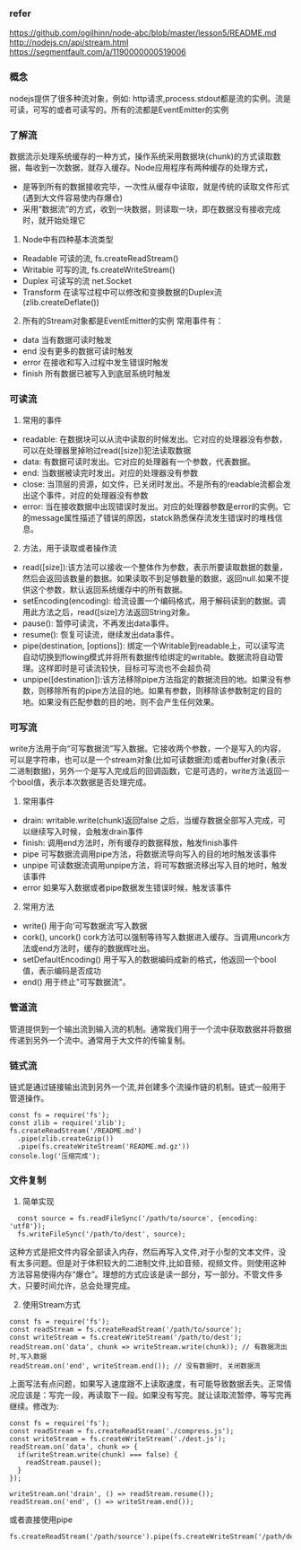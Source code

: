 ### refer
https://github.com/ogilhinn/node-abc/blob/master/lesson5/README.md
http://nodejs.cn/api/stream.html
https://segmentfault.com/a/1190000000519006

###  概念
nodejs提供了很多种流对象，例如: http请求,process.stdout都是流的实例。流是可读，可写的或者可读写的。所有的流都是EventEmitter的实例

###  了解流
数据流示处理系统缓存的一种方式，操作系统采用数据块(chunk)的方式读取数据，每收到一次数据，就存入缓存。Node应用程序有两种缓存的处理方式，
- 是等到所有的数据接收完毕，一次性从缓存中读取，就是传统的读取文件形式(遇到大文件容易使内存爆仓)
- 采用“数据流”的方式，收到一块数据，则读取一块，即在数据没有接收完成时，就开始处理它

1. Node中有四种基本流类型
* Readable 可读的流, fs.createReadStream()
* Writable 可写的流, fs.createWriteStream()
* Duplex 可读写的流 net.Socket
*  Transform  在读写过程中可以修改和变换数据的Duplex流 (zlib.createDeflate())

2. 所有的Stream对象都是EventEmitter的实例
常用事件有：
* data 当有数据可读时触发
* end 没有更多的数据可读时触发
* error 在接收和写入过程中发生错误时触发
* finish 所有数据已被写入到底层系统时触发

### 可读流
1. 常用的事件
  *  readable: 在数据块可以从流中读取的时候发出。它对应的处理器没有参数，可以在处理器里掉哟过read([size])犯法读取数据
  * data: 有数据可读时发出。它对应的处理器有一个参数，代表数据。
  * end:  当数据被读完时发出。对应的处理器没有参数
  * close: 当顶层的资源，如文件，已关闭时发出。不是所有的readable流都会发出这个事件，对应的处理器没有参数
  * error:  当在接收数据中出现错误时发出。对应的处理器参数是error的实例。它的message属性描述了错误的原因，statck熟悉保存流发生错误时的堆栈信息。
2. 方法，用于读取或者操作流
 * read([size]):该方法可以接收一个整体作为参数，表示所要读取数据的数量，然后会返回该数量的数据。如果读取不到足够数量的数据，返回null.如果不提供这个参数，默认返回系统缓存中的所有数据。
 * setEncoding(encoding): 给流设置一个编码格式，用于解码读到的数据。调用此方法之后，read([size]方法返回String对象。
 * pause(): 暂停可读流，不再发出data事件。
 * resume(): 恢复可读流，继续发出data事件。
 * pipe(destination, [options]): 绑定一个Writable到readable上，可以读写流自动切换到flowing模式并将所有数据传给绑定的writable。数据流将自动管理。这样即时是可读流较快，目标可写流也不会超负荷
 * unpipe([destination]):该方法移除pipe方法指定的数据流目的地。如果没有参数，则移除所有的pipe方法目的地。如果有参数，则移除该参数制定的目的地。如果没有匹配参数的目的地，则不会产生任何效果。

### 可写流
write方法用于向“可写数据流”写入数据。它接收两个参数，一个是写入的内容，可以是字符串，也可以是一个stream对象(比如可读数据流)或者buffer对象(表示二进制数据)，另外一个是写入完成后的回调函数，它是可选的，write方法返回一个bool值，表示本次数据是否处理完成。
1. 常用事件
* drain: writable.write(chunk)返回false 之后，当缓存数据全部写入完成，可以继续写入时候，会触发drain事件
* finish: 调用end方法时，所有缓存的数据释放，触发finish事件
* pipe 可写数据流调用pipe方法，将数据流导向写入的目的地时触发该事件
* unpipe 可读数据流调用unpipe方法，将可写数据流移出写入目的地时，触发该事件
* error 如果写入数据或者pipe数据发生错误时候，触发该事件
2. 常用方法
* write() 用于向‘可写数据流’写入数据
* cork(), uncork()  cork方法可以强制等待写入数据进入缓存。当调用uncork方法或end方法时，缓存的数据辉吐出。
* setDefaultEncoding() 用于写入的数据编码成新的格式，他返回一个bool值，表示编码是否成功
* end() 用于终止"可写数据流"。

### 管道流
管道提供到一个输出流到输入流的机制。通常我们用于一个流中获取数据并将数据传递到另外一个流中。通常用于大文件的传输复制。
### 链式流
链式是通过链接输出流到另外一个流,并创建多个流操作链的机制。链式一般用于管道操作。
```
const fs = require('fs');
const zlib = require('zlib');
fs.createReadStream('/README.md')
  .pipe(zlib.createGzip())
  .pipe(fs.createWriteStream('README.md.gz'))
console.log('压缩完成');
```

### 文件复制
1. 简单实现
```
  const source = fs.readFileSync('/path/to/source', {encoding: 'utf8'});
  fs.writeFileSync('/path/to/dest', source);
```
这种方式是把文件内容全部读入内存，然后再写入文件,对于小型的文本文件，没有太多问题。但是对于体积较大的二进制文件,比如音频，视频文件。则使用这种方法容易使得内存“爆仓”。理想的方式应该是读一部分，写一部分。不管文件多大，只要时间允许，总会处理完成。

2. 使用Stream方式
```
const fs = require('fs');
const readStream = fs.createReadStream('/path/to/source');
const writeStream = fs.createWriteStream('/path/to/dest');
readStream.on('data', chunk => writeStream.write(chunk)); // 有数据流出时,写入数据
readStream.on('end', writeStream.end()); // 没有数据时, 关闭数据流
```
上面写法有点问题，如果写入速度跟不上读取速度，有可能导致数据丢失。正常情况应该是：写完一段，再读取下一段。如果没有写完。就让读取流暂停，等写完再继续。修改为:
```
const fs = require('fs');
const readStream = fs.createReadStream('./compress.js');
const writeStream = fs.createWriteStream('./dest.js');
readStream.on('data', chunk => {
  if(writeStream.write(chunk) === false) {
    readStream.pause();
  }
});

writeStream.on('drain', () => readStream.resume());
readStream.on('end', () => writeStream.end());
```
或者直接使用pipe
```
fs.createReadStream('/path/source').pipe(fs.createWriteStream('/path/dest');
```

